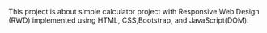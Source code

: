 This project is about simple calculator project with Responsive Web Design (RWD) implemented using HTML, CSS,Bootstrap, and JavaScript(DOM).